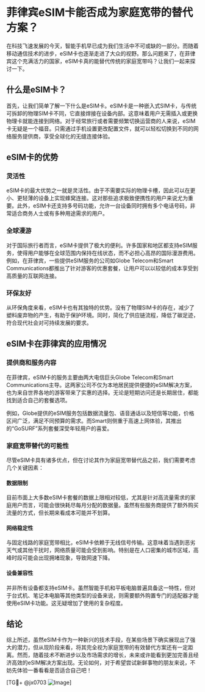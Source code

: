 # 菲律宾eSIM卡能否成为家庭宽带的替代方案？

在科技飞速发展的今天，智能手机早已成为我们生活中不可或缺的一部分。而随着移动通信技术的进步，eSIM卡也逐渐走进了大众的视野。那么问题来了，在菲律宾这个充满活力的国家，eSIM卡真的能替代传统的家庭宽带吗？让我们一起来探讨一下。

## 什么是eSIM卡？

首先，让我们简单了解一下什么是eSIM卡。eSIM卡是一种嵌入式SIM卡，与传统可拆卸的物理SIM卡不同，它直接焊接在设备内部。这意味着用户无需插入或更换物理卡就能连接到网络。对于经常旅行或者需要频繁切换运营商的人来说，eSIM卡无疑是一个福音。只需通过手机设置更改配置文件，就可以轻松切换到不同的网络服务提供商，享受全球化的无缝连接体验。

## eSIM卡的优势

### 灵活性
eSIM卡的最大优势之一就是灵活性。由于不需要实际的物理卡槽，因此可以在更小、更轻薄的设备上实现蜂窝连接。这对那些追求极致便携性的用户来说尤为重要。此外，eSIM卡还支持多号码功能，允许一台设备同时拥有多个电话号码，非常适合商务人士或有多种用途需求的用户。

### 全球漫游
对于国际旅行者而言，eSIM卡提供了极大的便利。许多国家和地区都支持eSIM服务，使得用户能够在全球范围内保持在线状态，而不必担心高昂的国际漫游费用。例如，在菲律宾，一些提供eSIM服务的公司如Globe Telecom和Smart Communications都推出了针对游客的优惠套餐，让用户可以以较低的成本享受到高质量的互联网连接。

### 环保友好
从环保角度来看，eSIM卡也有其独特的优势。没有了物理SIM卡的存在，减少了塑料废弃物的产生，有助于保护环境。同时，简化了供应链流程，降低了碳足迹，符合现代社会对可持续发展的要求。

## eSIM卡在菲律宾的应用情况

### 提供商和服务内容
在菲律宾，eSIM卡的服务主要由两大电信巨头Globe Telecom和Smart Communications主导。这两家公司不仅为本地居民提供便捷的eSIM解决方案，也为来自世界各地的游客带来了实惠的选择。无论是短期访问还是长期居住，都能找到适合自己的套餐选项。

例如，Globe提供的eSIM服务包括数据流量包、语音通话以及短信等功能，价格区间广泛，满足不同预算的需求。而Smart则侧重于高速上网体验，其推出的“GoSURF”系列套餐深受年轻用户的喜爱。

### 家庭宽带替代的可能性
尽管eSIM卡具有诸多优点，但在讨论其作为家庭宽带替代品之前，我们需要考虑几个关键因素：

#### 数据限制
目前市面上大多数eSIM卡套餐的数据上限相对较低，尤其是针对高流量需求的家庭用户而言，可能会很快耗尽每月分配的数据量。虽然有些服务商提供了额外购买流量的方式，但长期来看成本可能并不划算。

#### 网络稳定性
与固定线路的家庭宽带相比，eSIM卡依赖于无线信号传输。这意味着当遇到恶劣天气或其他干扰时，网络质量可能会受到影响。特别是在人口密集的城市区域，高峰时段可能会出现拥堵现象，导致网速下降。

#### 设备兼容性
并非所有设备都支持eSIM卡。虽然智能手机和平板电脑普遍具备这一特性，但对于台式机、笔记本电脑等其他类型的设备来说，则需要额外购置专门的适配器才能使用eSIM卡功能。这无疑增加了使用的复杂程度。

## 结论

综上所述，虽然eSIM卡作为一种新兴的技术手段，在某些场景下确实展现出了强大的潜力，但从现阶段来看，将其完全视为家庭宽带的有效替代方案还有一定距离。然而，随着技术不断进步以及市场需求的增长，未来或许能看到更加完善且经济高效的eSIM解决方案出现。无论如何，对于希望尝试新鲜事物的朋友来说，不妨先体验一番看看是否适合自己吧！

[TG💪+ @jx0703 ![Image](https://github.com/user-attachments/assets/dbca1d08-cadb-493c-b0ec-ad6f7a83f270)]
